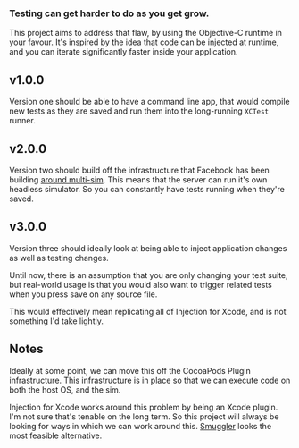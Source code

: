 ### Testing can get harder to do as you get grow. 

This project aims to address that flaw, by using the Objective-C runtime in your favour. It's inspired by the idea that code can be injected at runtime, and you can iterate significantly faster inside your application.

## v1.0.0

Version one should be able to have a command line app, that would compile new tests as they are saved and run them into the long-running `XCTest` runner.

## v2.0.0

Version two should build off the infrastructure that Facebook has been building [around multi-sim](https://github.com/facebook/FBSimulatorControl#fbsimulatorcontrol). This means that the server can run it's own headless simulator. So you can constantly have tests running when they're saved.

## v3.0.0

Version three should ideally look at being able to inject application changes as well as testing changes. 

Until now, there is an assumption that you are only changing your test suite, but real-world usage is that you would also want to trigger related tests when you press save on any source file.

This would effectively mean replicating all of Injection for Xcode, and is not something I'd take lightly.

## Notes

Ideally at some point, we can move this off the CocoaPods Plugin infrastructure. This infrastructure is in place so that we can execute code on both the host OS, and the sim.

Injection for Xcode works around this problem by being an Xcode plugin. I'm not sure that's tenable on the long term. So this project will always be looking for ways in which we can work around this. [Smuggler](https://github.com/johnno1962/Smuggler) looks the most feasible alternative.
